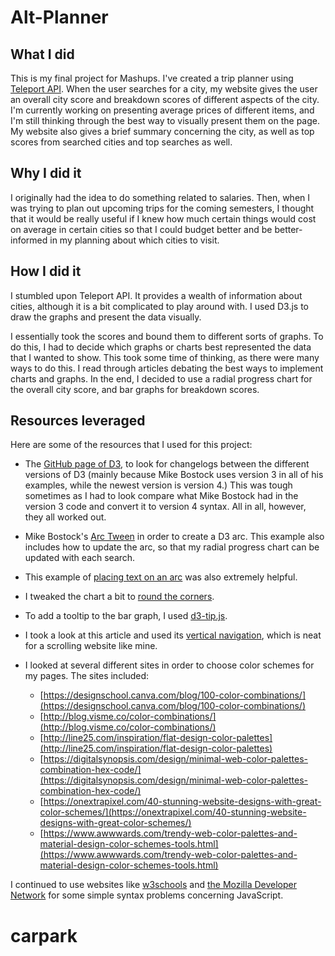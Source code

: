 # Alt-Planner
## What I did

This is my final project for Mashups. I've created a trip planner using [Teleport API](https://developers.teleport.org/api/getting_started/). When the user searches for a city, my website gives the user an overall city score and breakdown scores of different aspects of the city. I'm currently working on presenting average prices of different items, and I'm still thinking through the best way to visually present them on the page. My website also gives a brief summary concerning the city, as well as top scores from searched cities and top searches as well.

## Why I did it

I originally had the idea to do something related to salaries. Then, when I was trying to plan out upcoming trips for the coming semesters, I thought that it would be really useful if I knew how much certain things would cost on average in certain cities so that I could budget better and be better-informed in my planning about which cities to visit.

## How I did it

I stumbled upon Teleport API. It provides a wealth of information about cities, although it is a bit complicated to play around with. I used D3.js to draw the graphs and present the data visually.

I essentially took the scores and bound them to different sorts of graphs. To do this, I had to decide which graphs or charts best represented the data that I wanted to show. This took some time of thinking, as there were many ways to do this. I read through articles debating the best ways to implement charts and graphs. In the end, I decided to use a radial progress chart for the overall city score, and bar graphs for breakdown scores.

## Resources leveraged

Here are some of the resources that I used for this project:

*   The [GitHub page of D3](https://github.com/d3), to look for changelogs between the different versions of D3 (mainly because Mike Bostock uses version 3 in all of his examples, while the newest version is version 4.) This was tough sometimes as I had to look compare what Mike Bostock had in the version 3 code and convert it to version 4 syntax. All in all, however, they all worked out.

*   Mike Bostock's [Arc Tween](https://bl.ocks.org/mbostock/5100636) in order to create a D3 arc. This example also includes how to update the arc, so that my radial progress chart can be updated with each search.

*   This example of [placing text on an arc](https://www.visualcinnamon.com/2015/09/placing-text-on-arcs.html) was also extremely helpful.

*   I tweaked the chart a bit to [round the corners](http://bl.ocks.org/mbostock/b7671cb38efdfa5da3af).

*   To add a tooltip to the bar graph, I used [d3-tip.js](https://github.com/VACLab/d3-tip).

*   I took a look at this article and used its [vertical navigation](https://codyhouse.co/gem/vertical-fixed-navigation/), which is neat for a scrolling website like mine.

*   I looked at several different sites in order to choose color schemes for my pages. The sites included:

    *   [https://designschool.canva.com/blog/100-color-combinations/](https://designschool.canva.com/blog/100-color-combinations/)
    *   [http://blog.visme.co/color-combinations/](http://blog.visme.co/color-combinations/)
    *   [http://line25.com/inspiration/flat-design-color-palettes](http://line25.com/inspiration/flat-design-color-palettes)
    *   [https://digitalsynopsis.com/design/minimal-web-color-palettes-combination-hex-code/](https://digitalsynopsis.com/design/minimal-web-color-palettes-combination-hex-code/)
    *   [https://onextrapixel.com/40-stunning-website-designs-with-great-color-schemes/](https://onextrapixel.com/40-stunning-website-designs-with-great-color-schemes/)
    *   [https://www.awwwards.com/trendy-web-color-palettes-and-material-design-color-schemes-tools.html](https://www.awwwards.com/trendy-web-color-palettes-and-material-design-color-schemes-tools.html)

I continued to use websites like [w3schools](http://www.w3schools.com/) and [the Mozilla Developer Network](https://developer.mozilla.org/en/docs/Web/JavaScript) for some simple syntax problems concerning JavaScript.
# carpark
